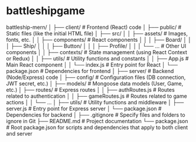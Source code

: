 # battleshipgame

battleship-mern/
│
├── client/                   # Frontend (React) code
│   ├── public/               # Static files (like the initial HTML file)
│   ├── src/
│   │   ├── assets/           # Images, fonts, etc.
│   │   ├── components/       # React components
│   │   │   ├── Board/
│   │   │   ├── Ship/
│   │   │   ├── Button/
│   │   │   ├── Profile/
│   │   │   └── ...           # Other UI components
│   │   ├── contexts/         # State management (using React Context or Redux)
│   │   ├── utils/            # Utility functions and constants
│   │   ├── App.js            # Main React component
│   │   └── index.js          # Entry point for React
│   └── package.json          # Dependencies for frontend
│
├── server/                   # Backend (Node/Express) code
│   ├── config/               # Configuration files (DB connection, JWT secret, etc.)
│   ├── models/               # Mongoose data models (User, Game, etc.)
│   ├── routes/               # Express routes
│   │   ├── authRoutes.js     # Routes related to authentication
│   │   ├── gameRoutes.js     # Routes related to game actions
│   │   └── ...
│   ├── utils/                # Utility functions and middleware
│   ├── server.js             # Entry point for Express server
│   └── package.json          # Dependencies for backend
│
├── .gitignore                # Specify files and folders to ignore in Git
├── README.md                 # Project documentation
└── package.json              # Root package.json for scripts and dependencies that apply to both client and server
